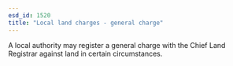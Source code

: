 ```yaml
---
esd_id: 1520
title: "Local land charges - general charge"
---
```


A local authority may register a general charge with the Chief Land Registrar against land in certain circumstances.

